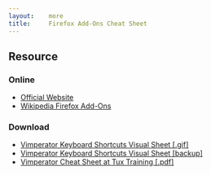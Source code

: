 ```yaml
---
layout:    more
title:     Firefox Add-Ons Cheat Sheet 
---
```

<div class="content content-400">
    <div class="board board-326">
        <h2 class="board-title">Resource</h2>
        <div class="board-card">
            <h3 class="board-card-title">Online</h3>
            <ul>
                <li><a href="http://addons.mozilla.org/">Official Website</a></li>
                <li><a href="http://en.wikipedia.org/wiki/Mozilla_Add-ons">Wikipedia Firefox Add-Ons</a></li>
            </ul>
        </div>
        <div class="board-card">
            <h3 class="board-card-title">Download</h3>
            <ul>
                <li><a href="http://simplicityroad.livejournal.com/1938.html">Vimperator Keyboard Shortcuts Visual Sheet [.gif]</a></li>
                <li><a href="/static/cs/dhffkc6q_97fsjrgmd7.gif">Vimperator Keyboard Shortcuts Visual Sheet [backup]</a></li>
                <li><a href="/static/cs/vimperator_cheatsheet.pdf">Vimperator Cheat Sheet at Tux Training [.pdf]</a></li>
            </ul>
        </div>
    </div>
</div>
